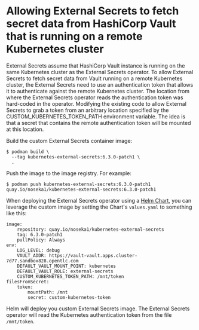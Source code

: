 # Allowing External Secrets to fetch secret data from HashiCorp Vault that is running on a remote Kubernetes cluster

External Secrets assume that HashiCorp Vault instance is running on the same Kubernetes cluster as the External Secrets operator. To allow External Secrets to fetch secret data from Vault running on a remote Kubernetes cluster, the External Secrets need to use an authentication token that allows it to authenticate against the remote Kubernetes cluster. The location from where the External Secrets operator reads the authentication token was hard-coded in the operator. Modifying the existing code to allow External Secrets to grab a token from an arbitrary location specified by the CUSTOM_KUBERNETES_TOKEN_PATH environment variable. The idea is that a secret that contains the remote authentication token will be mounted at this location.

Build the custom External Secrets container image:

```
$ podman build \
  --tag kubernetes-external-secrets:6.3.0-patch1 \
  .
```

Push the image to the image registry. For example:

```
$ podman push kubernetes-external-secrets:6.3.0-patch1 quay.io/noseka1/kubernetes-external-secrets:6.3.0-patch1
```

When deploying the External Secrets operator using a [Helm Chart](https://github.com/external-secrets/kubernetes-external-secrets/tree/master/charts/kubernetes-external-secrets), you can leverage the custom image by setting the Chart's `values.yaml` to something like this:

```
image:
	repository: quay.io/noseka1/kubernetes-external-secrets
	tag: 6.3.0-patch1
	pullPolicy: Always
env:
	LOG_LEVEL: debug
	VAULT_ADDR: https://vault-vault.apps.cluster-7d77.sandbox828.opentlc.com
	DEFAULT_VAULT_MOUNT_POINT: kubernetes
	DEFAULT_VAULT_ROLE: external-secrets
	CUSTOM_KUBERNETES_TOKEN_PATH: /mnt/token
filesFromSecret:
	token:
		mountPath: /mnt
		secret: custom-kubernetes-token
```

Helm will deploy you custom External Secrets image. The External Secrets operator will read the Kubernetes authentication token from the file `/mnt/token`.
